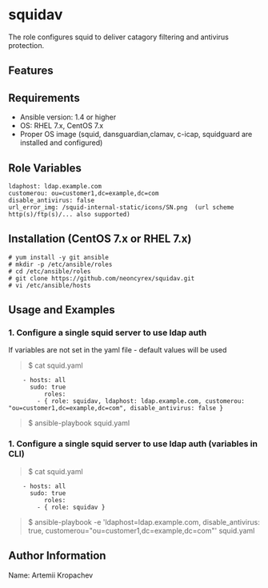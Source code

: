 # squidav

The role configures squid to deliver catagory filtering and antivirus protection.


## Features


## Requirements
- Ansible version: 1.4 or higher
- OS: RHEL 7.x, CentOS 7.x
- Proper OS image (squid, dansguardian,clamav, c-icap, squidguard are installed and configured)

## Role Variables
    ldaphost: ldap.example.com
    customerou: ou=customer1,dc=example,dc=com
    disable_antivirus: false
    url_error_img: /squid-internal-static/icons/SN.png  (url scheme http(s)/ftp(s)/... also supported)


## Installation (CentOS 7.x or RHEL 7.x)
```
# yum install -y git ansible
# mkdir -p /etc/ansible/roles
# cd /etc/ansible/roles
# git clone https://github.com/neoncyrex/squidav.git
# vi /etc/ansible/hosts
```
## Usage and Examples

### 1. Configure a single squid server to use ldap auth
If variables are not set in the yaml file - default values will be used
> $ cat squid.yaml
```
	- hosts: all
	  sudo: true
          roles:
		- { role: squidav, ldaphost: ldap.example.com, customerou: "ou=customer1,dc=example,dc=com", disable_antivirus: false }
```
> $ ansible-playbook squid.yaml

### 1. Configure a single squid server to use ldap auth (variables in CLI)

> $ cat squid.yaml
```
	- hosts: all
	  sudo: true
          roles:
		- { role: squidav }
```
> $ ansible-playbook  -e 'ldaphost=ldap.example.com, disable_antivirus: true, customerou="ou=customer1,dc=example,dc=com"' squid.yaml

## Author Information
Name: Artemii Kropachev
